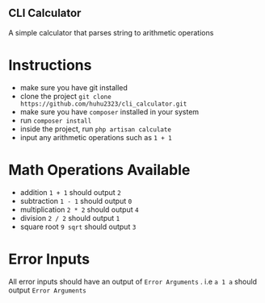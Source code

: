 ## CLI Calculator

A simple calculator that parses string to arithmetic operations

# Instructions
- make sure you have git installed
- clone the project `git clone https://github.com/huhu2323/cli_calculator.git`
- make sure you have `composer` installed in your system
- run `composer install`
- inside the project, run `php artisan calculate`
- input any arithmetic operations such as `1 + 1`

# Math Operations Available

- addition `1 + 1` should output `2`
- subtraction `1 - 1` should output `0`
- multiplication `2 * 2` should output `4`
- division `2 / 2` should output `1`
- square root `9 sqrt` should output `3`

# Error Inputs

<p>

All error inputs should have an output of `Error Arguments` .
i.e `a 1 a` should output `Error Arguments`
</p>
